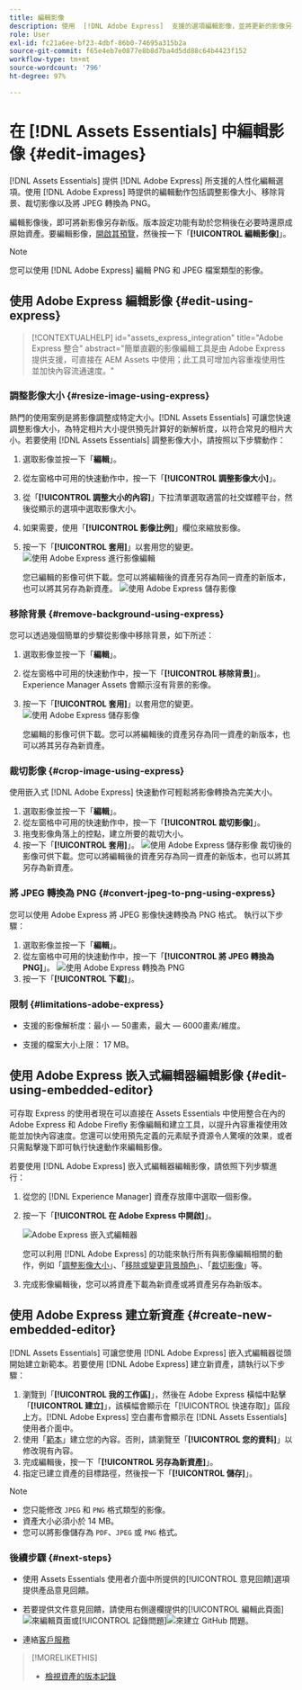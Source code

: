```yaml
---
title: 編輯影像
description: 使用  [!DNL Adobe Express]  支援的選項編輯影像，並將更新的影像另存新版。
role: User
exl-id: fc21a6ee-bf23-4dbf-86b0-74695a315b2a
source-git-commit: f65e4eb7e0877e8b8d7ba4d5dd88c64b4423f152
workflow-type: tm+mt
source-wordcount: '796'
ht-degree: 97%

---
```


# 在 [!DNL Assets Essentials] 中編輯影像 {#edit-images}

[!DNL Assets Essentials] 提供 [!DNL Adobe Express] 所支援的人性化編輯選項。使用 [!DNL Adobe Express] 時提供的編輯動作包括調整影像大小、移除背景、裁切影像以及將 JPEG 轉換為 PNG。

編輯影像後，即可將新影像另存新版。版本設定功能有助於您稍後在必要時還原成原始資產。要編輯影像，[開啟其預覽](/help/using/navigate-view.md#preview-assets)，然後按一下「**[!UICONTROL 編輯影像]**」。

>[!NOTE]
>
>您可以使用 [!DNL Adobe Express] 編輯 PNG 和 JPEG 檔案類型的影像。

<!--The editing actions that are available are Spot healing, Crop and straighten, Resize image, and Adjust image.-->

## 使用 Adobe Express 編輯影像 {#edit-using-express}

>[!CONTEXTUALHELP]
>id="assets_express_integration"
>title="Adobe Express 整合"
>abstract="簡單直觀的影像編輯工具是由 Adobe Express 提供支援，可直接在 AEM Assets 中使用；此工具可增加內容重複使用性並加快內容流通速度。"

### 調整影像大小 {#resize-image-using-express}

熱門的使用案例是將影像調整成特定大小。[!DNL Assets Essentials] 可讓您快速調整影像大小，為特定相片大小提供預先計算好的新解析度，以符合常見的相片大小。若要使用 [!DNL Assets Essentials] 調整影像大小，請按照以下步驟動作：

1. 選取影像並按一下「**編輯**」。
2. 從左窗格中可用的快速動作中，按一下「**[!UICONTROL 調整影像大小]**」。
3. 從「**[!UICONTROL 調整大小的內容]**」下拉清單選取適當的社交媒體平台，然後從顯示的選項中選取影像大小。
4. 如果需要，使用「**[!UICONTROL 影像比例]**」欄位來縮放影像。
5. 按一下「**[!UICONTROL 套用]**」以套用您的變更。
   ![使用 Adobe Express 進行影像編輯](/help/using/assets/adobe-express-resize-image.png)

   您已編輯的影像可供下載。您可以將編輯後的資產另存為同一資產的新版本，也可以將其另存為新資產。
   ![使用 Adobe Express 儲存影像](/help/using/assets/adobe-express-resize-save.png)

### 移除背景 {#remove-background-using-express}

您可以透過幾個簡單的步驟從影像中移除背景，如下所述：

1. 選取影像並按一下「**編輯**」。
2. 從左窗格中可用的快速動作中，按一下「**[!UICONTROL 移除背景]**」。 Experience Manager Assets 會顯示沒有背景的影像。
3. 按一下「**[!UICONTROL 套用]**」以套用您的變更。
   ![使用 Adobe Express 儲存影像](/help/using/assets/adobe-express-remove-background.png)

   您編輯的影像可供下載。您可以將編輯後的資產另存為同一資產的新版本，也可以將其另存為新資產。

### 裁切影像 {#crop-image-using-express}

使用嵌入式 [!DNL Adobe Express] 快速動作可輕鬆將影像轉換為完美大小。

1. 選取影像並按一下「**編輯**」。
2. 從左窗格中可用的快速動作中，按一下「**[!UICONTROL 裁切影像]**」。
3. 拖曳影像角落上的控點，建立所要的裁切大小。
4. 按一下「**[!UICONTROL 套用]**」。
   ![使用 Adobe Express 儲存影像](/help/using/assets/adobe-express-crop-image.png)
裁切後的影像可供下載。您可以將編輯後的資產另存為同一資產的新版本，也可以將其另存為新資產。

### 將 JPEG 轉換為 PNG {#convert-jpeg-to-png-using-express}

您可以使用 Adobe Express 將 JPEG 影像快速轉換為 PNG 格式。 執行以下步驟：

1. 選取影像並按一下「**編輯**」。
2. 從左窗格中可用的快速動作中，按一下「**[!UICONTROL 將 JPEG 轉換為 PNG]**」。
   ![使用 Adobe Express 轉換為 PNG](/help/using/assets/adobe-express-convert-image.png)
3. 按一下「**[!UICONTROL 下載]**」。

### 限制 {#limitations-adobe-express}

* 支援的影像解析度：最小 — 50畫素，最大 — 6000畫素/維度。

* 支援的檔案大小上限： 17 MB。

## 使用 Adobe Express 嵌入式編輯器編輯影像 {#edit-using-embedded-editor}

可存取 Express 的使用者現在可以直接在 Assets Essentials 中使用整合在內的 Adobe Express 和 Adobe Firefly 影像編輯和建立工具，以提升內容重複使用效能並加快內容速度。您還可以使用預先定義的元素賦予資源令人驚嘆的效果，或者只需點擊幾下即可執行快速動作來編輯影像。

若要使用 [!DNL Adobe Express] 嵌入式編輯器編輯影像，請依照下列步驟進行：

1. 從您的 [!DNL Experience Manager] 資產存放庫中選取一個影像。
1. 按一下「**[!UICONTROL 在 Adobe Express 中開啟]**」。

   ![Adobe Express 嵌入式編輯器](assets/embedded-editor.png)

   您可以利用 [!DNL Adobe Express] 的功能來執行所有與影像編輯相關的動作，例如「[調整影像大小](https://helpx.adobe.com/tw/express/using/resize-image.html)」、「[移除或變更背景顏色](https://helpx.adobe.com/tw/express/using/remove-background.html)」、「[裁切影像](https://helpx.adobe.com/tw/express/using/crop-image.html)」等。

1. 完成影像編輯後，您可以將資產下載為新資產或將資產另存為新版本。

## 使用 Adobe Express 建立新資產 {#create-new-embedded-editor}

[!DNL Assets Essentials] 可讓您使用 [!DNL Adobe Express] 嵌入式編輯器從頭開始建立新範本。若要使用 [!DNL Adobe Express] 建立新資產，請執行以下步驟：

1. 瀏覽到「**[!UICONTROL 我的工作區]**」，然後在 Adobe Express 橫幅中點擊「**[!UICONTROL 建立]**」，該橫幅會顯示在「[!UICONTROL 快速存取]」區段上方。[!DNL Adobe Express] 空白畫布會顯示在 [!DNL Assets Essentials] 使用者介面中。
1. 使用「[範本](https://helpx.adobe.com/tw/express/using/work-with-templates.html)」建立您的內容。否則，請瀏覽至「**[!UICONTROL 您的資料]**」以修改現有內容。
1. 完成編輯後，按一下「**[!UICONTROL 另存為新資產]**」。
1. 指定已建立資產的目標路徑，然後按一下「**[!UICONTROL 儲存]**」。

>[!NOTE]
>
>* 您只能修改 `JPEG` 和 `PNG` 格式類型的影像。
>* 資產大小必須小於 14 MB。
>* 您可以將影像儲存為 `PDF`、`JPEG` 或 `PNG` 格式。

<!--
## Edit images using [!DNL Adobe Photoshop Express] {#edit-using-photoshop-express}

<!--
After editing an image, you can save the new image as a new version. Versioning helps you to revert to the original asset later, if needed. To edit an image, [open its preview](/help/using/navigate-view.md#preview-assets) and click **[!UICONTROL Edit Image]** ![edit icon](assets/do-not-localize/edit-icon.png) from the rail on the right.

![Options to edit an image](assets/edit-image2.png)

*Figure: The options to edit images are powered by [!DNL Adobe Photoshop Express].*
-->
<!--
### Spot heal images {#spot-heal-images-using-photoshop-express}

If there are minor spots or small objects on an image, you can edit and remove the spots using the spot healing feature provided by Adobe Photoshop.

The brush samples the retouched area and makes the repaired pixels blend seamlessly into the rest of the image. Use a brush size that is only slightly larger than the spot you want to fix.

![Spot healing edit option](assets/edit-spot-healing.png)

<!-- 
TBD: See if we should give backlinks to PS docs for these concepts.
For more information about how Spot Healing works in Photoshop, see [retouching and repairing photos](https://helpx.adobe.com/photoshop/using/retouching-repairing-images.html). 
-->
<!--
### Crop and straighten images {#crop-straighten-images-using-photoshop-express}

Using the crop and straighten option that you can do basic cropping, rotate image, flip it horizontally or vertically, and crop it to dimensions suitable for popular social media websites.

To save your edits, click **[!UICONTROL Crop Image]**. After editing, you can save the new image as a version.

![Option to crop and straighten](assets/edit-crop-straighten.png)

Many default options let you crop your image to the best proportions that fit various social media profiles and posts.

### Resize image {#resize-image-using-photoshop-express}

You can view the common photo sizes in centimeters or inches to know the dimensions. By default, the resizing method retains the aspect ratio. To manually override the aspect ratio, click ![](assets/do-not-localize/lock-closed-icon.png).

Enter the dimensions and click **[!UICONTROL Resize Image]** to resize the image. Before you save the changes as a version, you can either undo all the changes done before saving by clicking [!UICONTROL Undo] or you can change the specific step in the editing process by clicking [!UICONTROL Revert].

![Options when resizing an image](assets/resize-image.png)

### Adjust image {#adjust-image-using-photoshop-express}

[!DNL Assets Essentials] lets you adjust the color, tone, contrast, and more, with just a few clicks. Click **[!UICONTROL Adjust image]** in the edit window. The following options are available in the right sidebar:

* **Popular**: [!UICONTROL High Contrast & Detail], [!UICONTROL Desaturated Contrast], [!UICONTROL Aged Photo], [!UICONTROL B&W Soft], and [!UICONTROL B&W Sepia Tone].
* **Color**: [!UICONTROL Natural], [!UICONTROL Bright], [!UICONTROL High Contrast], [!UICONTROL High Contrast & Detail], [!UICONTROL Vivid], and [!UICONTROL Matte].
* **Creative**: [!UICONTROL Desaturated Contrast], [!UICONTROL Cool Light], [!UICONTROL Turquoise & Red], [!UICONTROL Soft Mist], [!UICONTROL Vintage Instant], [!UICONTROL Warm Contrast], [!UICONTROL Flat & Green], [!UICONTROL Red Lift Matte], [!UICONTROL Warm Shadows], and [!UICONTROL Aged Photo].
* **B&W**: [!UICONTROL B&W Landscape], [!UICONTROL B&W High Contrast], [!UICONTROL B&W Punch], [!UICONTROL B&W Low Contrast], [!UICONTROL B&W Flat], [!UICONTROL B&W Soft], [!UICONTROL B&W Infrared], [!UICONTROL B&W Selenium Tone], [!UICONTROL B&W Sepia Tone], and [!UICONTROL B&W Split Tone].
* **Vignetting**: [!UICONTROL None], [!UICONTROL Light], [!UICONTROL Medium], and [!UICONTROL Heavy].

![Adjust image by editing](assets/adjust-image.png)

<!--
TBD: Insert a video of the available social media options.
-->

### 後續步驟 {#next-steps}

* 使用 Assets Essentials 使用者介面中所提供的[!UICONTROL 意見回饋]選項提供產品意見回饋。

* 若要提供文件意見回饋，請使用右側邊欄提供的[!UICONTROL 編輯此頁面]![來編輯頁面](assets/do-not-localize/edit-page.png)或[!UICONTROL 記錄問題]![來建立 GitHub 問題](assets/do-not-localize/github-issue.png)。

* 連絡[客戶服務](https://experienceleague.adobe.com/?support-solution=General#support)

>[!MORELIKETHIS]
>
>* [檢視資產的版本記錄](/help/using/navigate-view.md)
